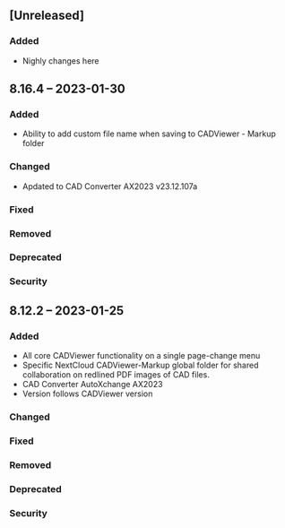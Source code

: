 ## [Unreleased]
### Added
- Nighly changes here

## 8.16.4 – 2023-01-30
### Added
- Ability to add custom file name when saving to CADViewer - Markup folder

### Changed
- Apdated to CAD Converter AX2023 v23.12.107a 


### Fixed

### Removed

### Deprecated

### Security



## 8.12.2 – 2023-01-25
### Added
- All core CADViewer functionality on a single page-change menu
- Specific NextCloud CADViewer-Markup global folder for shared collaboration on redlined PDF images of CAD files.
- CAD Converter AutoXchange  AX2023
- Version follows CADViewer version

### Changed

### Fixed

### Removed

### Deprecated

### Security
